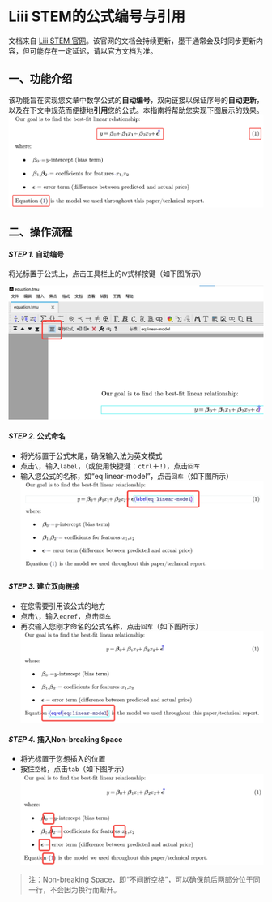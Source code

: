 # Liii STEM的公式编号与引用

文档来自 [Liii STEM 官网](https://liiistem.cn/docs/guide-eq.html)。该官网的文档会持续更新，墨干通常会及时同步更新内容，但可能存在一定延迟，请以官方文档为准。

## 一、功能介绍  

该功能旨在实现您文章中数学公式的**自动编号**，双向链接以保证序号的**自动更新**，以及在下文中规范而便捷地**引用**您的公式。本指南将帮助您实现下图展示的效果。
![图1](../../images/eq_1.png)   

## 二、操作流程

#### *STEP 1.* 自动编号

将光标置于公式上，点击工具栏上的`Ⅳ`式样按键（如下图所示）  

![图2](../../images/eq_2.png)  

#### *STEP 2.* 公式命名

- 将光标置于公式末尾，确保输入法为英文模式   
- 点击`\`，输入`label`，（或使用快捷键：`ctrl`＋`!`），点击`回车`  
- 输入您公式的名称，如“eq:linear-model”，点击`回车`（如下图所示）  
![图3](../../images/eq_3.png)  
#### *STEP 3.* 建立双向链接

- 在您需要引用该公式的地方   
- 点击`\`，输入`eqref`，点击`回车`   
- 再次输入您刚才命名的公式名称，点击`回车`（如下图所示）    
![图4](../../images/eq_4.png)  
#### *STEP 4.* 插入Non-breaking Space

- 将光标置于您想插入的位置    
- 按住`空格`，点击`tab`（如下图所示）    
![图5](../../images/eq_5.png)    
> 注：Non-breaking Space，即“不间断空格”，可以确保前后两部分位于同一行，不会因为换行而断开。